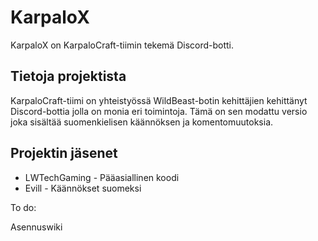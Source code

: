 # KarpaloX
KarpaloX on KarpaloCraft-tiimin tekemä Discord-botti.

## Tietoja projektista
KarpaloCraft-tiimi on yhteistyössä WildBeast-botin kehittäjien kehittänyt Discord-bottia jolla on monia eri toimintoja. Tämä on sen modattu versio joka sisältää suomenkielisen käännöksen ja komentomuutoksia.

## Projektin jäsenet

- LWTechGaming - Pääasiallinen koodi
- Evill - Käännökset suomeksi

To do:

Asennuswiki
